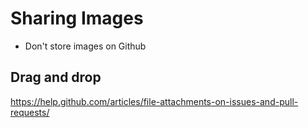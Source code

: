 # Sharing Images

* Don't store images on Github

## Drag and drop

https://help.github.com/articles/file-attachments-on-issues-and-pull-requests/
